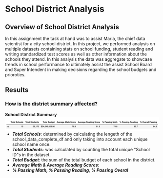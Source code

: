 # School District Analysis
## Overview of School District Analysis

In this assignment the task at hand was to assist Maria, the chief data scientist for a city school district. In this project, we performed analysis on multiple datasets containing stats on school funding, student reading and writing standardized test scores as well as other information about the schools they attend. In this analysis the data was aggregate to showcase trends in school performance to ultimately assist the assist School Board and Super Intendent in making decisions regarding the school budgets and prioroties.

## Results

### How is the district summary affected?
**School District Summary**
<img align="left" src="https://github.com/hollyouellette/School_District_Analysis/blob/main/Analysis/District_Summary.png">
  - _**Total Schools**_: determined by calculating the lengeth of the school_data_complete_df and only taking into account each unique school name once.
  - _**Total Students**_: was calculated by counting the total unique "School ID"s in the dataset.
  - _**Total Budget**_: the sum of the total budget of each school in the district.
  - _**Average Math & Average Reading Scores**_:
  - _**% Passing Math, % Passing Reading, % Passing Overal**_


